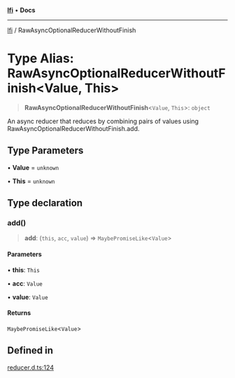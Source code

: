 [**lfi**](../readme.md) • **Docs**

---

[lfi](../globals.md) / RawAsyncOptionalReducerWithoutFinish

# Type Alias: RawAsyncOptionalReducerWithoutFinish\<Value, This\>

> **RawAsyncOptionalReducerWithoutFinish**\<`Value`, `This`\>: `object`

An async reducer that reduces by combining pairs of values using
RawAsyncOptionalReducerWithoutFinish.add.

## Type Parameters

• **Value** = `unknown`

• **This** = `unknown`

## Type declaration

### add()

> **add**: (`this`, `acc`, `value`) => `MaybePromiseLike`\<`Value`\>

#### Parameters

• **this**: `This`

• **acc**: `Value`

• **value**: `Value`

#### Returns

`MaybePromiseLike`\<`Value`\>

## Defined in

[reducer.d.ts:124](https://github.com/TomerAberbach/lfi/blob/85d6360ac7d8f71c70f308d2ace5bc2aa99ab03d/src/operations/reducer.d.ts#L124)
